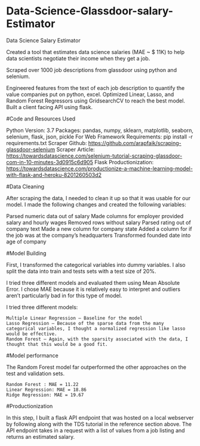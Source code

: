 # Data-Science-Glassdoor-salary-Estimator
Data Science Salary Estimator




Created a tool that estimates data science salaries (MAE ~ $ 11K) to help data scientists negotiate their income when   they get a job.

Scraped over 1000 job descriptions from glassdoor using python and selenium.
    
Engineered features from the text of each job description to quantify the value companies put on python, excel.
Optimized Linear, Lasso, and Random Forest Regressors using GridsearchCV to reach the best model.
Built a client facing API using flask.


     

#Code and Resources Used

Python Version: 3.7
Packages: pandas, numpy, sklearn, matplotlib, seaborn, selenium, flask, json, pickle
For Web Framework Requirements: pip install -r requirements.txt
Scraper Github: https://github.com/arapfaik/scraping-glassdoor-selenium
Scraper Article: https://towardsdatascience.com/selenium-tutorial-scraping-glassdoor-com-in-10-minutes-3d0915c6d905
Flask Productionization: https://towardsdatascience.com/productionize-a-machine-learning-model-with-flask-and-heroku-8201260503d2



#Data Cleaning

After scraping the data, I needed to clean it up so that it was usable for our model. I made the following changes and created the following variables:

Parsed numeric data out of salary
Made columns for employer provided salary and hourly wages
Removed rows without salary
Parsed rating out of company text
Made a new column for company state
Added a column for if the job was at the company’s headquarters
Transformed founded date into age of company


#Model Building

First, I transformed the categorical variables into dummy variables. I also split the data into train and tests sets with a test size of 20%.

I tried three different models and evaluated them using Mean Absolute Error. I chose MAE because it is relatively easy to interpret and outliers aren’t particularly bad in for this type of model.

I tried three different models:

    Multiple Linear Regression – Baseline for the model
    Lasso Regression – Because of the sparse data from the many categorical variables, I thought a normalized regression like lasso would be effective.
    Random Forest – Again, with the sparsity associated with the data, I thought that this would be a good fit.

#Model performance

The Random Forest model far outperformed the other approaches on the test and validation sets.

    Random Forest : MAE = 11.22
    Linear Regression: MAE = 18.86
    Ridge Regression: MAE = 19.67


#Productionization

In this step, I built a flask API endpoint that was hosted on a local webserver by following along with the TDS tutorial in the reference section above. The API endpoint takes in a request with a list of values from a job listing and returns an estimated salary.

       






    
